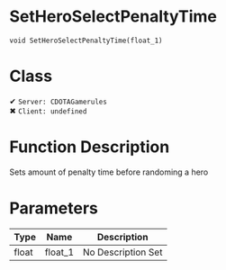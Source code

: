 # SetHeroSelectPenaltyTime
```
void SetHeroSelectPenaltyTime(float_1)
```
# Class
✔ `Server: CDOTAGamerules`  
✖ `Client: undefined`  

# Function Description
Sets amount of penalty time before randoming a hero
# Parameters
Type|Name|Description
--|--|--
float|float_1|No Description Set
